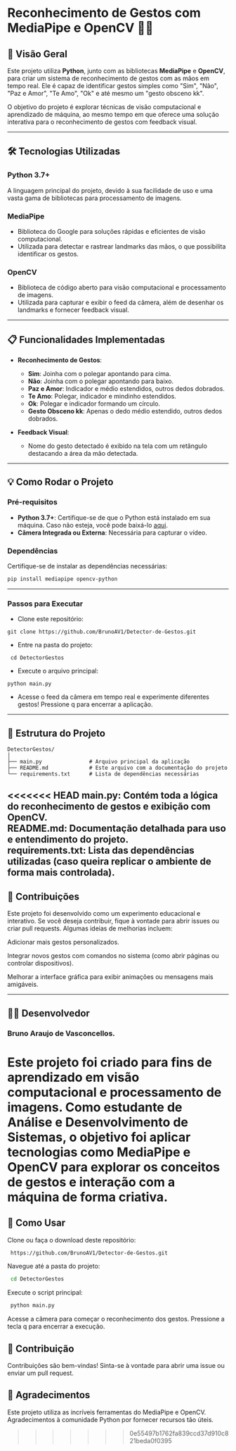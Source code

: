# Reconhecimento de Gestos com MediaPipe e OpenCV 🎥🤘

## 🚀 Visão Geral

Este projeto utiliza **Python**, junto com as bibliotecas **MediaPipe** e **OpenCV**, para criar um sistema de reconhecimento de gestos com as mãos em tempo real. Ele é capaz de identificar gestos simples como "Sim", "Não", "Paz e Amor", "Te Amo", "Ok" e até mesmo um "gesto obsceno kk". 

O objetivo do projeto é explorar técnicas de visão computacional e aprendizado de máquina, ao mesmo tempo em que oferece uma solução interativa para o reconhecimento de gestos com feedback visual.

---

## 🛠 Tecnologias Utilizadas

### **Python 3.7+**
A linguagem principal do projeto, devido à sua facilidade de uso e uma vasta gama de bibliotecas para processamento de imagens.

### **MediaPipe**
- Biblioteca do Google para soluções rápidas e eficientes de visão computacional.
- Utilizada para detectar e rastrear landmarks das mãos, o que possibilita identificar os gestos.

### **OpenCV**
- Biblioteca de código aberto para visão computacional e processamento de imagens.
- Utilizada para capturar e exibir o feed da câmera, além de desenhar os landmarks e fornecer feedback visual.

---

## 📋 Funcionalidades Implementadas

- **Reconhecimento de Gestos**:
  - **Sim**: Joinha com o polegar apontando para cima.
  - **Não**: Joinha com o polegar apontando para baixo.
  - **Paz e Amor**: Indicador e médio estendidos, outros dedos dobrados.
  - **Te Amo**: Polegar, indicador e mindinho estendidos.
  - **Ok**: Polegar e indicador formando um círculo.
  - **Gesto Obsceno kk**: Apenas o dedo médio estendido, outros dedos dobrados.

- **Feedback Visual**:
  - Nome do gesto detectado é exibido na tela com um retângulo destacando a área da mão detectada.

---

## 💡 Como Rodar o Projeto

### Pré-requisitos
- **Python 3.7+**: Certifique-se de que o Python está instalado em sua máquina. Caso não esteja, você pode baixá-lo [aqui](https://www.python.org/downloads/).
- **Câmera Integrada ou Externa**: Necessária para capturar o vídeo.

### Dependências
Certifique-se de instalar as dependências necessárias:
```bash
pip install mediapipe opencv-python
``` 
--- 
### Passos para Executar
* Clone este repositório:
```commandline
git clone https://github.com/BrunoAV1/Detector-de-Gestos.git
```
* Entre na pasta do projeto:
```commandline
 cd DetectorGestos
```
* Execute o arquivo principal:
```commandline
python main.py
```
* Acesse o feed da câmera em tempo real e experimente diferentes gestos! Pressione q para encerrar a aplicação.

---
## 📂 Estrutura do Projeto
```commandline
DetectorGestos/
│
├── main.py               # Arquivo principal da aplicação
├── README.md             # Este arquivo com a documentação do projeto
└── requirements.txt      # Lista de dependências necessárias
```
<<<<<<< HEAD
main.py: Contém toda a lógica do reconhecimento de gestos e exibição com OpenCV. 
<br>README.md: Documentação detalhada para uso e entendimento do projeto.
<br>requirements.txt: Lista das dependências utilizadas (caso queira replicar o ambiente de forma mais controlada).
---
## 🤝 Contribuições
Este projeto foi desenvolvido como um experimento educacional e interativo. Se você deseja contribuir, fique à vontade para abrir issues ou criar pull requests. Algumas ideias de melhorias incluem:

Adicionar mais gestos personalizados.

Integrar novos gestos com comandos no sistema (como abrir páginas ou controlar dispositivos).

Melhorar a interface gráfica para exibir animações ou mensagens mais amigáveis.

--- 
## 🧑‍💻 Desenvolvedor
### Bruno Araujo de Vasconcellos.

Este projeto foi criado para fins de aprendizado em visão computacional e processamento de imagens. Como estudante de Análise e Desenvolvimento de Sistemas, o objetivo foi aplicar tecnologias como MediaPipe e OpenCV para explorar os conceitos de gestos e interação com a máquina de forma criativa.
=======
## 🚀 Como Usar
Clone ou faça o download deste repositório:
```bash
 https://github.com/BrunoAV1/Detector-de-Gestos.git
```
Navegue até a pasta do projeto:
```bash
 cd DetectorGestos
```
Execute o script principal: 
```bash
 python main.py
```
Acesse a câmera para começar o reconhecimento dos gestos. Pressione a tecla q para encerrar a execução.

## 👏 Contribuição
Contribuições são bem-vindas! Sinta-se à vontade para abrir uma issue ou enviar um pull request.
## 🤝 Agradecimentos
Este projeto utiliza as incríveis ferramentas do MediaPipe e OpenCV. Agradecimentos à comunidade Python por fornecer recursos tão úteis.
>>>>>>> 0e55497b1762fa839ccd37d910c821beda0f0395

